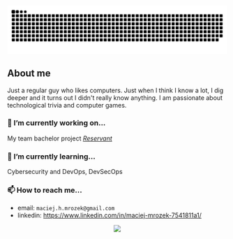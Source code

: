 <picture>
  <source media="(prefers-color-scheme: dark)" srcset="https://raw.githubusercontent.com/Mroxny/Mroxny/output/github-contribution-grid-snake-dark.svg">
  <source media="(prefers-color-scheme: light)" srcset="https://raw.githubusercontent.com/Mroxny/Mroxny/output/github-contribution-grid-snake.svg">
  <img alt="github contribution grid snake animation" src="https://raw.githubusercontent.com/Mroxny/Mroxny/output/github-contribution-grid-snake.svg">
</picture>

## About me
<p>Just a regular guy who likes computers. Just when I think I know a lot, I dig deeper and it turns out I didn't really know anything. I am passionate about technological trivia and computer games.<p>


### 🔭 I’m currently working on...
My team bachelor project *[Reservant](https://github.com/Reservant-inc)*

### 🌱 I’m currently learning...
Cybersecurity and DevOps, DevSecOps

### 📫 How to reach me...
* email: `maciej.h.mrozek@gmail.com`
* linkedin: https://www.linkedin.com/in/maciej-mrozek-7541811a1/

<p align="center">
  <img alig src="https://github-profile-trophy.vercel.app/?username=Mroxny&theme=onedark&rank=-C" />
</p>

<!--## Hi there 👋
Here are some ideas to get you started:

- 🔭 I’m currently working on ...
- 🌱 I’m currently learning ...
- 👯 I’m looking to collaborate on ...
- 🤔 I’m looking for help with ...
- 💬 Ask me about ...
- 📫 How to reach me: ...
- 😄 Pronouns: ...
- ⚡ Fun fact: ...
-->
